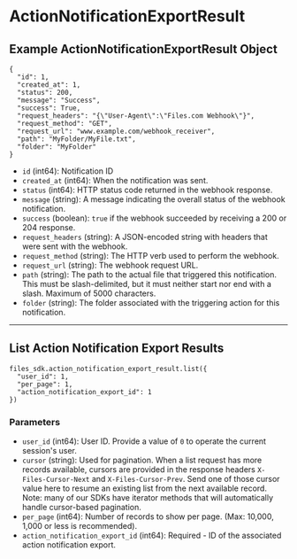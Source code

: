 # ActionNotificationExportResult

## Example ActionNotificationExportResult Object

```
{
  "id": 1,
  "created_at": 1,
  "status": 200,
  "message": "Success",
  "success": True,
  "request_headers": "{\"User-Agent\":\"Files.com Webhook\"}",
  "request_method": "GET",
  "request_url": "www.example.com/webhook_receiver",
  "path": "MyFolder/MyFile.txt",
  "folder": "MyFolder"
}
```

* `id` (int64): Notification ID
* `created_at` (int64): When the notification was sent.
* `status` (int64): HTTP status code returned in the webhook response.
* `message` (string): A message indicating the overall status of the webhook notification.
* `success` (boolean): `true` if the webhook succeeded by receiving a 200 or 204 response.
* `request_headers` (string): A JSON-encoded string with headers that were sent with the webhook.
* `request_method` (string): The HTTP verb used to perform the webhook.
* `request_url` (string): The webhook request URL.
* `path` (string): The path to the actual file that triggered this notification. This must be slash-delimited, but it must neither start nor end with a slash. Maximum of 5000 characters.
* `folder` (string): The folder associated with the triggering action for this notification.


---

## List Action Notification Export Results

```
files_sdk.action_notification_export_result.list({
  "user_id": 1,
  "per_page": 1,
  "action_notification_export_id": 1
})
```

### Parameters

* `user_id` (int64): User ID.  Provide a value of `0` to operate the current session's user.
* `cursor` (string): Used for pagination.  When a list request has more records available, cursors are provided in the response headers `X-Files-Cursor-Next` and `X-Files-Cursor-Prev`.  Send one of those cursor value here to resume an existing list from the next available record.  Note: many of our SDKs have iterator methods that will automatically handle cursor-based pagination.
* `per_page` (int64): Number of records to show per page.  (Max: 10,000, 1,000 or less is recommended).
* `action_notification_export_id` (int64): Required - ID of the associated action notification export.

